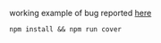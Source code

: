 working example of bug reported [here](https://github.com/gotwarlost/istanbul/issues/572)

`npm install && npm run cover`
